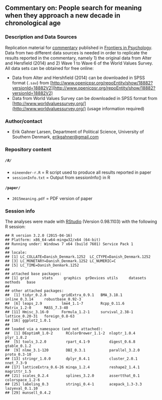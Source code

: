 Commentary on: People search for meaning when they approach a new decade in chronological age
---

### Description and Data Sources
Replication material for [commentary](http://journal.frontiersin.org/article/10.3389/fpsyg.2015.00792/full) published in [Frontiers in Psychology](http://journal.frontiersin.org/journal/psychology). Data from two different data sources is needed in order to replicate the results reported in the commentary, namely 1) the original data from Alter and Hersfield (2014) and 2) Wave 1 to Wave 6 of the World Values Survey. All data sets can be obtained for free online:

- Data from Alter and Hershfield (2014) can be downloaded in SPSS format (`.sav`) from [http://www.openicpsr.org/repoEntity/show/18882?versionId=18882V2](http://www.openicpsr.org/repoEntity/show/18882?versionId=18882V2)
- Data from World Values Survey can be downloaded in SPSS format from [http://www.worldvaluessurvey.org/](http://www.worldvaluessurvey.org/) (usage information required)

### Author/contact

 - Erik Gahner Larsen, Department of Political Science, University of Southern Denmark, erikgahner@gmail.com

### Repository content

##### `/R/`

- `nineender-r.R` = R script used to produce all results reported in paper
- `sessionInfo.txt` = Output from sessionInfo() in R

#### `/paper/` 

- `2015meaning.pdf` = PDF version of paper

### Session info

The analyses were made with [RStudio](http://www.rstudio.com/) (Version 0.98.1103) with the following R session:

```
## R version 3.2.0 (2015-04-16)
## Platform: x86_64-w64-mingw32/x64 (64-bit)
## Running under: Windows 7 x64 (build 7601) Service Pack 1
## 
## locale:
## [1] LC_COLLATE=Danish_Denmark.1252  LC_CTYPE=Danish_Denmark.1252   
## [3] LC_MONETARY=Danish_Denmark.1252 LC_NUMERIC=C                   
## [5] LC_TIME=Danish_Denmark.1252    
## 
## attached base packages:
## [1] grid      stats     graphics  grDevices utils     datasets  methods   base     
## 
## other attached packages:
##  [1] tidyr_0.2.0       gridExtra_0.9.1   BMA_3.18.1        inline_0.3.14     robustbase_0.92-3
##  [6] leaps_2.9         lme4_1.1-7        Rcpp_0.11.6       Matrix_1.2-0      MASS_7.3-40      
## [11] Hmisc_3.16-0      Formula_1.2-1     survival_2.38-1   lattice_0.20-31   foreign_0.8-63   
## [16] ggplot2_1.0.1    
## 
## loaded via a namespace (and not attached):
##  [1] DEoptimR_1.0-2      RColorBrewer_1.1-2  nloptr_1.0.4        plyr_1.8.2         
##  [5] tools_3.2.0         rpart_4.1-9         digest_0.6.8        gtable_0.1.2       
##  [9] nlme_3.1-120        DBI_0.3.1           parallel_3.2.0      proto_0.3-10       
## [13] stringr_1.0.0       dplyr_0.4.1         cluster_2.0.1       nnet_7.3-9         
## [17] latticeExtra_0.6-26 minqa_1.2.4         reshape2_1.4.1      magrittr_1.5       
## [21] scales_0.2.4        splines_3.2.0       assertthat_0.1      colorspace_1.2-6   
## [25] labeling_0.3        stringi_0.4-1       acepack_1.3-3.3     lazyeval_0.1.10    
## [29] munsell_0.4.2      
```
